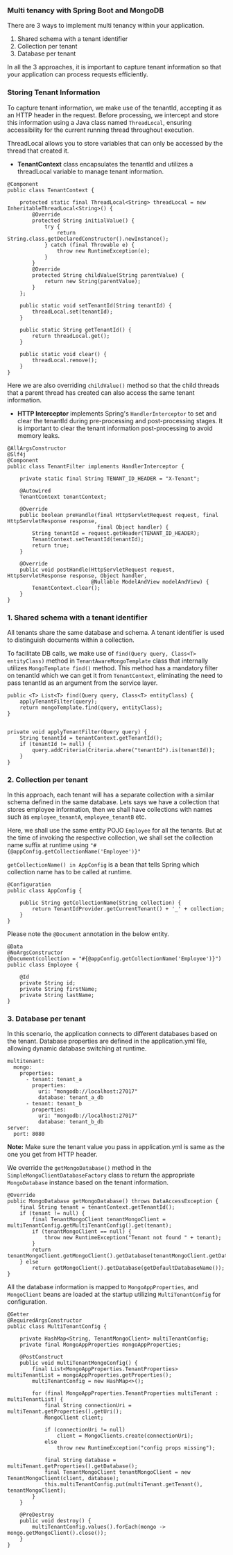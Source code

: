 ### Multi tenancy with Spring Boot and MongoDB

There are 3 ways to implement multi tenancy within your application. 
1. Shared schema with a tenant identifier
2. Collection per tenant
3. Database per tenant

In all the 3 approaches, it is important to capture tenant information so that your application can process requests efficiently.

### Storing Tenant Information
To capture tenant information, we make use of the tenantId, accepting it as an HTTP header in the request. Before processing, we intercept and store this information using a Java class named  ```ThreadLocal```, ensuring accessibility for the current running thread throughout execution. 

ThreadLocal allows you to store variables that can only be accessed by the thread that created it.

* **TenantContext** class encapsulates the tenantId and utilizes a threadLocal variable to manage tenant information.

```agsl
@Component
public class TenantContext {

    protected static final ThreadLocal<String> threadLocal = new InheritableThreadLocal<String>() {
        @Override
        protected String initialValue() {
            try {
                return String.class.getDeclaredConstructor().newInstance();
            } catch (final Throwable e) {
                throw new RuntimeException(e);
            }
        }
        @Override
        protected String childValue(String parentValue) {
            return new String(parentValue);
        }
    };

    public static void setTenantId(String tenantId) {
        threadLocal.set(tenantId);
    }

    public static String getTenantId() {
        return threadLocal.get();
    }

    public static void clear() {
        threadLocal.remove();
    }
}
```

Here we are also overriding ```childValue()``` method so that the child threads that a parent thread has created can also access the same tenant information.

* **HTTP Interceptor** implements Spring's ```HandlerInterceptor``` to set and clear the tenantId during pre-processing and post-processing stages. It is important to clear the tenant information post-processing to avoid memory leaks. 

```agsl
@AllArgsConstructor
@Slf4j
@Component
public class TenantFilter implements HandlerInterceptor {

    private static final String TENANT_ID_HEADER = "X-Tenant";

    @Autowired
    TenantContext tenantContext;

    @Override
    public boolean preHandle(final HttpServletRequest request, final HttpServletResponse response,
                             final Object handler) {
        String tenantId = request.getHeader(TENANT_ID_HEADER);
        TenantContext.setTenantId(tenantId);
        return true;
    }

    @Override
    public void postHandle(HttpServletRequest request, HttpServletResponse response, Object handler,
                           @Nullable ModelAndView modelAndView) {
        TenantContext.clear();
    }
}
```

### 1. Shared schema with a tenant identifier

All tenants share the same database and schema. A tenant identifier is used to distinguish documents within a collection.

To facilitate DB calls, we make use of ```find(Query query, Class<T> entityClass)``` method in  ```TenantAwareMongoTemplate``` class that internally utilizes ```MongoTemplate find()``` method. This method has a mandatory filter on tenantId which we can get it from ```TenantContext```, eliminating the need to pass tenantId as an argument from the service layer. 

```agsl
public <T> List<T> find(Query query, Class<T> entityClass) {
    applyTenantFilter(query);
    return mongoTemplate.find(query, entityClass);
}


private void applyTenantFilter(Query query) {
    String tenantId = tenantContext.getTenantId();
    if (tenantId != null) {
        query.addCriteria(Criteria.where("tenantId").is(tenantId));
    }
}
```

### 2. Collection per tenant

In this approach, each tenant will has a separate collection with a similar schema defined in the same database. Lets says we have a collection that stores employee information, then we shall have collections with names such as ```employee_tenantA```, ```employee_tenantB``` etc.

Here, we shall use the same entity POJO ```Employee``` for all the tenants. But at the time of invoking the respective collection, we shall set the collection name suffix at runtime using ```"#{@appConfig.getCollectionName('Employee')}"```

```getCollectionName() in AppConfig``` is a bean that tells Spring which collection name has to be called at runtime.
```agsl
@Configuration
public class AppConfig {

    public String getCollectionName(String collection) {
        return TenantIdProvider.getCurrentTenant() + '_' + collection;
    }
}
```

Please note the ```@Document``` annotation in the below entity.
```agsl
@Data
@NoArgsConstructor
@Document(collection = "#{@appConfig.getCollectionName('Employee')}")
public class Employee {

    @Id
    private String id;
    private String firstName;
    private String lastName;
}
```

### 3. Database per tenant

In this scenario, the application connects to different databases based on the tenant. Database properties are defined in the application.yml file, allowing dynamic database switching at runtime.
```agsl
multitenant:
  mongo:
    properties:
      - tenant: tenant_a
        properties:
          uri: "mongodb://localhost:27017"
          database: tenant_a_db
      - tenant: tenant_b
        properties:
          uri: "mongodb://localhost:27017"
          database: tenant_b_db
server:
  port: 8080
```
**Note:** Make sure the tenant value you pass in application.yml is same as the one you get from HTTP header. 

We override the ```getMongoDatabase()``` method in the ```SimpleMongoClientDatabaseFactory``` class to return the appropriate ```MongoDatabase``` instance based on the tenant information.

```agsl
@Override
public MongoDatabase getMongoDatabase() throws DataAccessException {
    final String tenant = tenantContext.getTenantId();
    if (tenant != null) {
        final TenantMongoClient tenantMongoClient = multiTenantConfig.getMultiTenantConfig().get(tenant);
        if (tenantMongoClient == null) {
            throw new RuntimeException("Tenant not found " + tenant);
        }
        return tenantMongoClient.getMongoClient().getDatabase(tenantMongoClient.getDatabase());
    } else
        return getMongoClient().getDatabase(getDefaultDatabaseName());
}
```

All the database information is mapped to ```MongoAppProperties```, and ```MongoClient``` beans are loaded at the startup utilizing ```MultiTenantConfig``` for configuration.

```agsl
@Getter
@RequiredArgsConstructor
public class MultiTenantConfig {

    private HashMap<String, TenantMongoClient> multiTenantConfig;
    private final MongoAppProperties mongoAppProperties;

    @PostConstruct
    public void multiTenantMongoConfig() {
        final List<MongoAppProperties.TenantProperties> multiTenantList = mongoAppProperties.getProperties();
        multiTenantConfig = new HashMap<>();

        for (final MongoAppProperties.TenantProperties multiTenant : multiTenantList) {
            final String connectionUri = multiTenant.getProperties().getUri();
            MongoClient client;

            if (connectionUri != null)
                client = MongoClients.create(connectionUri);
            else
                throw new RuntimeException("config props missing");

            final String database = multiTenant.getProperties().getDatabase();
            final TenantMongoClient tenantMongoClient = new TenantMongoClient(client, database);
            this.multiTenantConfig.put(multiTenant.getTenant(), tenantMongoClient);
        }
    }

    @PreDestroy
    public void destroy() {
        multiTenantConfig.values().forEach(mongo -> mongo.getMongoClient().close());
    }
}
```

